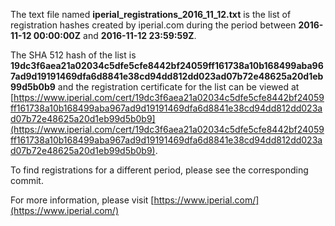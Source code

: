 The text file named **iperial_registrations_2016_11_12.txt** is the list of registration hashes created by iperial.com during the period between **2016-11-12 00:00:00Z** and **2016-11-12 23:59:59Z**.

The SHA 512 hash of the list is **19dc3f6aea21a02034c5dfe5cfe8442bf24059ff161738a10b168499aba967ad9d19191469dfa6d8841e38cd94dd812dd023ad07b72e48625a20d1eb99d5b0b9** and the registration certificate for the list can be viewed at [https://www.iperial.com/cert/19dc3f6aea21a02034c5dfe5cfe8442bf24059ff161738a10b168499aba967ad9d19191469dfa6d8841e38cd94dd812dd023ad07b72e48625a20d1eb99d5b0b9](https://www.iperial.com/cert/19dc3f6aea21a02034c5dfe5cfe8442bf24059ff161738a10b168499aba967ad9d19191469dfa6d8841e38cd94dd812dd023ad07b72e48625a20d1eb99d5b0b9).

To find registrations for a different period, please see the corresponding commit.

For more information, please visit [https://www.iperial.com/](https://www.iperial.com/)
